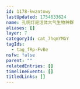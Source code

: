 ```yaml
---
id: 1178-kwzntowy
lastUpdated: 1754633624
name: 孔明灯是活体大气生物种群
aliases: []
layer: 7
categoryId: cat_7hqnYMGY
tagIds:
  - tag_fRp-FvBe
nsfw: false
parent: ""
relatedEntries: []
timelineEvents: []
titledLinks: []
---
```


